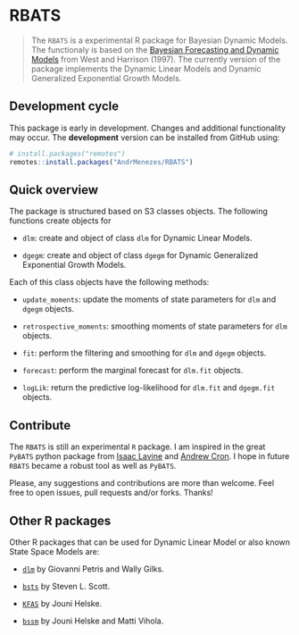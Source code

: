 
<!-- README.md is generated from README.Rmd. Please edit that file -->

# RBATS

> The `RBATS` is a experimental R package for Bayesian Dynamic Models.
> The functionaly is based on the [Bayesian Forecasting and Dynamic
> Models](http://www2.stat.duke.edu/~mw/West&HarrisonBook/) from West
> and Harrison (1997). The currently version of the package implements
> the Dynamic Linear Models and Dynamic Generalized Exponential Growth
> Models.

## Development cycle

This package is early in development. Changes and additional
functionality may occur. The **development** version can be installed
from GitHub using:

``` r
# install.packages("remotes")
remotes::install.packages("AndrMenezes/RBATS")
```

## Quick overview

The package is structured based on S3 classes objects. The following
functions create objects for

-   `dlm`: create and object of class `dlm` for Dynamic Linear Models.

-   `dgegm`: create and object of class `dgegm` for Dynamic Generalized
    Exponential Growth Models.

Each of this class objects have the following methods:

-   `update_moments`: update the moments of state parameters for `dlm`
    and `dgegm` objects.

-   `retrospective_moments`: smoothing moments of state parameters for
    `dlm` objects.

-   `fit`: perform the filtering and smoothing for `dlm` and `dgegm`
    objects.

-   `forecast`: perform the marginal forecast for `dlm.fit` objects.

-   `logLik`: return the predictive log-likelihood for `dlm.fit` and
    `dgegm.fit` objects.

## Contribute

The `RBATS` is still an experimental `R` package. I am inspired in the
great `PyBATS` python package from [Isaac
Lavine](https://www.linkedin.com/in/isaac-lavine-70495929/) and [Andrew
Cron](https://www.linkedin.com/in/andrewjcron/). I hope in future
`RBATS` became a robust tool as well as `PyBATS`.

Please, any suggestions and contributions are more than welcome. Feel
free to open issues, pull requests and/or forks. Thanks!

## Other R packages

Other R packages that can be used for Dynamic Linear Model or also known
State Space Models are:

-   [`dlm`](https://cran.r-project.org/web/packages/dlm/index.html) by
    Giovanni Petris and Wally Gilks.

-   [`bsts`](https://cran.r-project.org/web/packages/bsts/index.html) by
    Steven L. Scott.

-   [`KFAS`](https://cran.r-project.org/web/packages/KFAS/index.html) by
    Jouni Helske.

-   [`bssm`](https://cran.r-project.org/web/packages/bssm/index.html) by
    Jouni Helske and Matti Vihola.
